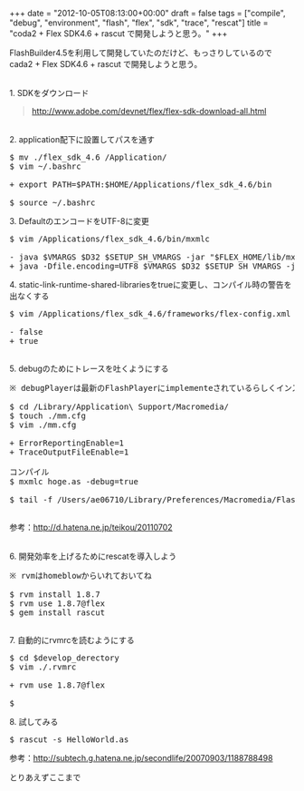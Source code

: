 +++
date = "2012-10-05T08:13:00+00:00"
draft = false
tags = ["compile", "debug", "environment", "flash", "flex", "sdk", "trace", "rescat"]
title = "coda2 + Flex SDK4.6 + rascut で開発しようと思う。"
+++
<p>FlashBuilder4.5を利用して開発していたのだけど、もっさりしているのでcada2 + Flex SDK4.6 + rascut で開発しようと思う。</p>&#13;
<p><br />1. SDKをダウンロード</p>&#13;
<blockquote>&#13;
<p><a href="http://www.adobe.com/devnet/flex/flex-sdk-download-all.html">http://www.adobe.com/devnet/flex/flex-sdk-download-all.html</a></p>&#13;
</blockquote>&#13;
<p><br />2. application配下に設置してパスを通す</p>&#13;
<pre>$ mv ./flex_sdk_4.6 /Application/&#13;
$ vim ~/.bashrc&#13;
&#13;
+ export PATH=$PATH:$HOME/Applications/flex_sdk_4.6/bin&#13;
&#13;
$ source ~/.bashrc&#13;
</pre>&#13;
<p>3. DefaultのエンコードをUTF-8に変更</p>&#13;
<pre>$ vim /Applications/flex_sdk_4.6/bin/mxmlc&#13;
&#13;
- java $VMARGS $D32 $SETUP_SH_VMARGS -jar "$FLEX_HOME/lib/mxmlc.jar" +flexlib="$FLEX_HOME/frameworks" "$@"<br />+ java -Dfile.encoding=UTF8 $VMARGS $D32 $SETUP_SH_VMARGS -jar "$FLEX_HOME/lib/mxmlc.jar" +flexlib="$FLEX_HOME/frameworks" "$@"&#13;
</pre>&#13;
<p>4. static-link-runtime-shared-librariesをtrueに変更し、コンパイル時の警告を出なくする</p>&#13;
<pre>$ vim /Applications/flex_sdk_4.6/frameworks/flex-config.xml&#13;
&#13;
- false&#13;
+ true&#13;
&#13;
</pre>&#13;
<p>5. debugのためにトレースを吐くようにする</p>&#13;
<pre>※ debugPlayerは最新のFlashPlayerにimplementeされているらしくインストールは不要&#13;
&#13;
$ cd /Library/Application\ Support/Macromedia/&#13;
$ touch ./mm.cfg&#13;
$ vim ./mm.cfg&#13;
&#13;
+ ErrorReportingEnable=1&#13;
+ TraceOutputFileEnable=1&#13;
&#13;
コンパイル&#13;
$ mxmlc hoge.as -debug=true&#13;
&#13;
$ tail -f /Users/ae06710/Library/Preferences/Macromedia/Flash Player/Logs/flashlog.txt&#13;
&#13;
</pre>&#13;
<p>参考：<a href="http://d.hatena.ne.jp/teikou/20110702">http://d.hatena.ne.jp/teikou/20110702</a> <br /> </p>&#13;
<p>6. 開発効率を上げるためにrescatを導入しよう</p>&#13;
<pre>※ rvmはhomeblowからいれておいてね&#13;
<br />$ rvm install 1.8.7&#13;
$ rvm use 1.8.7@flex&#13;
$ gem install rascut&#13;
&#13;
</pre>&#13;
<p>7. 自動的にrvmrcを読むようにする</p>&#13;
<pre>$ cd $develop_derectory<br />$ vim ./.rvmrc<br /><br />+ rvm use 1.8.7@flex<br /><br />$  </pre>&#13;
<p>8. 試してみる</p>&#13;
<pre>$ rascut -s HelloWorld.as&#13;
</pre>&#13;
<p>参考：<a href="http://subtech.g.hatena.ne.jp/secondlife/20070903/1188788498">http://subtech.g.hatena.ne.jp/secondlife/20070903/1188788498</a></p>&#13;
<p>とりあえずここまで</p> 